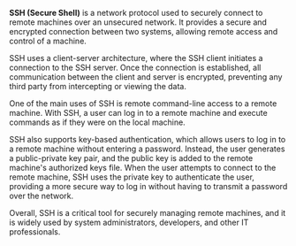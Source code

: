 **SSH (Secure Shell)** is a network protocol used to securely connect to remote machines over an unsecured network.
It provides a secure and encrypted connection between two systems, allowing remote access and control of a machine.

SSH uses a client-server architecture, where the SSH client initiates a connection to the SSH server.
Once the connection is established, all communication between the client and server is encrypted, preventing any third party from intercepting or viewing the data.

One of the main uses of SSH is remote command-line access to a remote machine. With SSH, a user can log in to a remote machine and execute commands as if they were on the local machine.

SSH also supports key-based authentication, which allows users to log in to a remote machine without entering a password.
Instead, the user generates a public-private key pair, and the public key is added to the remote machine's authorized keys file.
When the user attempts to connect to the remote machine, SSH uses the private key to authenticate the user, providing a more secure way to log in without having to transmit a password over the network.

Overall, SSH is a critical tool for securely managing remote machines, and it is widely used by system administrators, developers, and other IT professionals.
